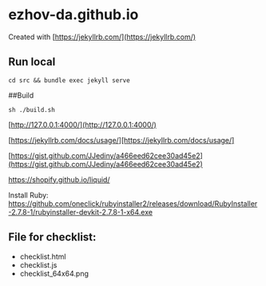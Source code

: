 # ezhov-da.github.io

Created with [https://jekyllrb.com/](https://jekyllrb.com/)

## Run local

```
cd src && bundle exec jekyll serve
```

##Build

```
sh ./build.sh
```

[http://127.0.0.1:4000/](http://127.0.0.1:4000/)

[https://jekyllrb.com/docs/usage/][https://jekyllrb.com/docs/usage/]

[https://gist.github.com/JJediny/a466eed62cee30ad45e2](https://gist.github.com/JJediny/a466eed62cee30ad45e2)

https://shopify.github.io/liquid/

Install Ruby: https://github.com/oneclick/rubyinstaller2/releases/download/RubyInstaller-2.7.8-1/rubyinstaller-devkit-2.7.8-1-x64.exe

## File for checklist:

- checklist.html
- checklist.js
- checklist_64x64.png
